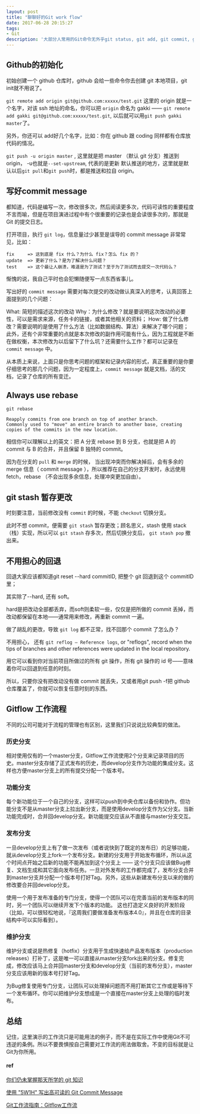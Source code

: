 ```yaml
---
layout: post
title: "聊聊好的Git work flow"
date: 2017-06-28 20:15:27
tags:
- Git 
description: '大部分人常用的Git命令无外乎git status, git add, git commit, git push等，但培养好的Git的使用习惯和work flow可以在多人协作的过程中获益匪浅。'
---
```


## Github的初始化

初始创建一个 github 仓库时，github 会给一些命令你去创建 git 本地项目，git init就不用说了。

`git remote add origin git@github.com:xxxxx/test.git` 这里的 origin 就是一个名字，对该 ssh 地址的命名，你可以把 `origin` 命名为 gakki —— `git remote add gakki git@github.com:xxxxx/test.git`, 以后就可以用`git push gakki master`了。

另外，你还可以 add好几个名字，比如：你在 github 跟 coding 同样都有仓库放代码的情况。

`git push -u origin master` , 这里就是把 master （默认 git 分支）推送到 origin， -u也就是`--set-upstream`, 代表的是更新 默认推送的地方，这里就是默认以后`git pull`和`git push`时，都是推送和拉自 origin。

## 写好commit message

都知道，代码是编写一次，修改很多次，然后阅读更多次，代码可读性的重要程度不言而喻，但是在项目演进过程中有个很重要的记录也是会读很多次的，那就是 Git 的提交日志。

打开项目，执行 `git log`，信息量过少甚至是误导的 commit message 非常常见，比如：

```shell
fix     => 这到底是 fix 什么？为什么 fix？怎么 fix 的？
update  => 更新了什么？是为了解决什么问题？
test    => 这个最让人崩溃，难道是为了测试？至于为了测试而去提交一次代码么？
```

惭愧的说，我自己平时也会犯懒随便写一点东西省事儿。

写出好的 `commit message` 需要对每次提交的改动做认真深入的思考，认真回答上面提到的几个问题：

What: 简短的描述这次的改动
Why：为什么修改？就是要说明这次改动的必要性，可以是需求来源，任务卡的链接，或者其他相关的资料；
How: 做了什么修改？需要说明的是使用了什么方法（比如数据结构、算法）来解决了哪个问题；
此外，还有个非常重要的点就是本次修改的副作用可能有什么，因为工程就是不断在做权衡，本次修改为以后留下了什么坑？还需要什么工作？都可以记录在 `commit message` 中。

从本质上来说，上面只是你思考问题的框架和记录内容的形式，真正重要的是你要仔细思考的那几个问题，因为一定程度上，`commit message` 就是文档，活的文档，记录了仓库的所有变迁。

## Always use rebase

```shell
git rebase

Reapply commits from one branch on top of another branch.
Commonly used to "move" an entire branch to another base, creating copies of the commits in the new location.
```

相信你可以理解以上的英文：把 A 分支 rebase 到 B 分支，也就是把 A 的 commit 与 B 的合并，并且保留 B 独特的 commit。

因为在分支的 `pull` 和 `merge` 的时候， 当出现冲突而你解决掉后，会有多余的 merge 信息（ commit message ），所以推荐在自己的分支开发时，永远使用 fetch，rebase （不会出现多余信息，处理冲突更加自由）。

## git stash 暂存更改

时刻要注意，当前修改没有 `commit` 的时候，不能 `checkout` 切换分支。

此时不想 commit，便需要 `git stash` 暂存更改；顾名思义，stash 使用 stack （栈）实现，所以可以 `git stash` 存多次，然后切换分支后， `git stash pop` 撤出来。

## 不用担心的回退

回退大家应该都知道git reset --hard commitID, 把整个 git 回退到这个 commitID 里；

其实除了--hard, 还有 soft。

hard是把改动全部都丢弃，而soft则柔软一些，仅仅是把所做的 commit 丢掉，而改动都保留在本地——通常用来修改，再重新 commit 一遍。

做了胡乱的更改，导致 `git log` 都不正常，找不回那个 commit 了怎么办？

不用担心， 还有 `git reflog — Reference logs`, or "reflogs", record when the tips of branches and other references were updated in the local repository.

用它可以看到你对当前项目所做过的所有 git 操作，所有 git 操作的 id 号——意味着你可以回退到任意的时刻。

所以，只要你没有把改动没有做 commit 就丢失，又或者用git push -f把 github 仓库覆盖了，你就可以恢复任意时刻的东西。

## Gitflow 工作流程

不同的公司可能对于流程的管理也有区别，这里我们只说说比较典型的做法。

### 历史分支

相对使用仅有的一个master分支，Gitflow工作流使用2个分支来记录项目的历史。master分支存储了正式发布的历史，而develop分支作为功能的集成分支。这样也方便master分支上的所有提交分配一个版本号。

### 功能分支

每个新功能位于一个自己的分支，这样可以push到中央仓库以备份和协作。但功能分支不是从master分支上拉出新分支，而是使用develop分支作为父分支。当新功能完成时，合并回develop分支。新功能提交应该从不直接与master分支交互。

### 发布分支

一旦develop分支上有了做一次发布（或者说快到了既定的发布日）的足够功能，就从develop分支上fork一个发布分支。新建的分支用于开始发布循环，所以从这个时间点开始之后新的功能不能再加到这个分支上 —— 这个分支只应该做Bug修复、文档生成和其它面向发布任务。一旦对外发布的工作都完成了，发布分支合并到master分支并分配一个版本号打好Tag。另外，这些从新建发布分支以来的做的修改要合并回develop分支。

使用一个用于发布准备的专门分支，使得一个团队可以在完善当前的发布版本的同时，另一个团队可以继续开发下个版本的功能。
这也打造定义良好的开发阶段（比如，可以很轻松地说，『这周我们要做准备发布版本4.0』，并且在仓库的目录结构中可以实际看到）。

### 维护分支

维护分支或说是热修复（hotfix）分支用于生成快速给产品发布版本（production releases）打补丁，这是唯一可以直接从master分支fork出来的分支。修复完成，修改应该马上合并回master分支和develop分支（当前的发布分支），master分支应该用新的版本号打好Tag。

为Bug修复使用专门分支，让团队可以处理掉问题而不用打断其它工作或是等待下一个发布循环。你可以把维护分支想成是一个直接在master分支上处理的临时发布。

## 总结

记住，这里演示的工作流只是可能用法的例子，而不是在实际工作中使用Git不可违逆的条例。所以不要畏惧按自己需要对工作流的用法做取舍。不变的目标就是让Git为你所用。

#### ref

[你们仍未掌握那天所学的 git 知识](https://www.v2ex.com/t/368083)

[使用 "5W1H" 写出高可读的 Git Commit Message](https://zhuanlan.zhihu.com/p/26791124)

[Git工作流指南：Gitflow工作流](https://www.atlassian.com/git/tutorials/comparing-workflows)

